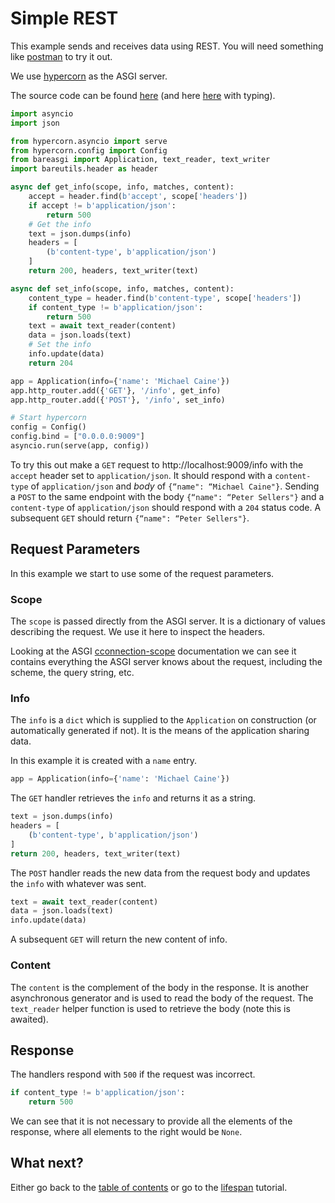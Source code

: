 # Simple REST

This example sends and receives data using REST. You will need something like
[postman](https://www.getpostman.com/) to try it out.

We use [hypercorn](https://pgjones.gitlab.io/hypercorn/) as the ASGI server.

The source code can be found
[here](../examples/hello_world_nt.py)
(and here [here](../examples/hello_world.py) with typing).

```python
import asyncio
import json

from hypercorn.asyncio import serve
from hypercorn.config import Config
from bareasgi import Application, text_reader, text_writer
import bareutils.header as header

async def get_info(scope, info, matches, content):
    accept = header.find(b'accept', scope['headers'])
    if accept != b'application/json':
        return 500
    # Get the info
    text = json.dumps(info)
    headers = [
        (b'content-type', b'application/json')
    ]
    return 200, headers, text_writer(text)

async def set_info(scope, info, matches, content):
    content_type = header.find(b'content-type', scope['headers'])
    if content_type != b'application/json':
        return 500
    text = await text_reader(content)
    data = json.loads(text)
    # Set the info
    info.update(data)
    return 204

app = Application(info={'name': 'Michael Caine'})
app.http_router.add({'GET'}, '/info', get_info)
app.http_router.add({'POST'}, '/info', set_info)

# Start hypercorn
config = Config()
config.bind = ["0.0.0.0:9009"]
asyncio.run(serve(app, config))
```

To try this out make a `GET` request to http://localhost:9009/info with the
`accept` header set to `application/json`. It should respond with a
`content-type` of `application/json` and *body* of `{“name": “Michael Caine"}`.
Sending a `POST` to the same endpoint with the body `{“name": “Peter Sellers"}`
and a `content-type` of `application/json` should respond with a `204` status
code. A subsequent `GET` should return `{“name": “Peter Sellers"}`.

## Request Parameters

In this example we start to use some of the request parameters. 

### Scope

The `scope` is passed directly from the ASGI server. It is a dictionary of
values describing the request. We use it here to inspect the headers.

Looking at the ASGI 
[cconnection-scope](https://asgi.readthedocs.io/en/latest/specs/www.html#connection-scope)
documentation we can see it contains everything the ASGI server knows about the
request, including the scheme, the query string, etc.

### Info

The `info` is a `dict` which is supplied to the `Application` on construction 
(or automatically generated if not). It is the means of the application sharing
data.

In this example it is created with a `name` entry.

```python
app = Application(info={'name': 'Michael Caine'})
```

The `GET` handler retrieves the `info` and returns it as a string.

```python
text = json.dumps(info)
headers = [
    (b'content-type', b'application/json')
]
return 200, headers, text_writer(text)
```

The `POST` handler reads the new data from the request body and updates the
`info` with whatever was sent.

```python
text = await text_reader(content)
data = json.loads(text)
info.update(data)
```

A subsequent `GET` will return the new content of info.

### Content

The `content` is the complement of the body in the response. It is another
asynchronous generator and is used to read the body of the request. The
`text_reader` helper function is used to retrieve the body (note this is
awaited).

## Response

The handlers respond with `500` if the request was incorrect.

```python
if content_type != b'application/json':
    return 500
```

We can see that it is not necessary to provide all the elements of the response,
where all elements to the right would be `None`.

## What next?

Either go back to the [table of contents](../README.md#table-of-contents) or go to the
[lifespan](lifespan.md) tutorial.
